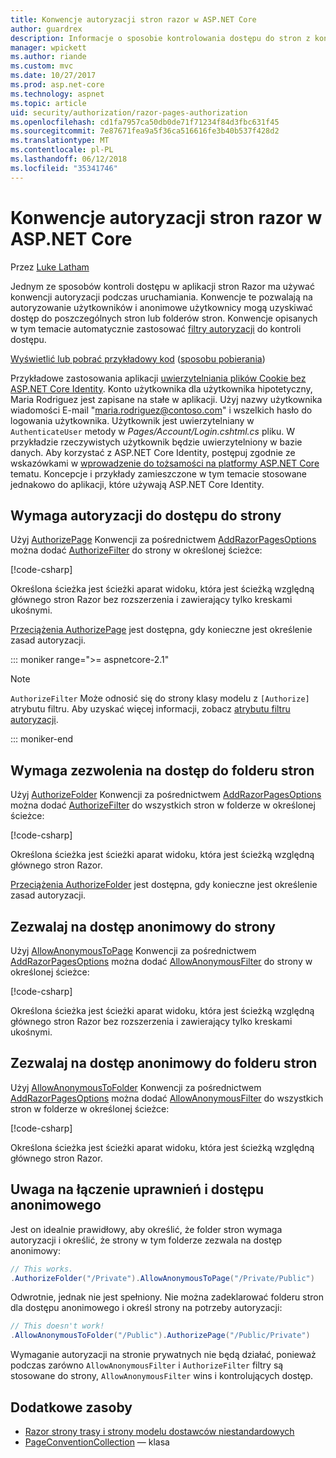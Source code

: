```yaml
---
title: Konwencje autoryzacji stron razor w ASP.NET Core
author: guardrex
description: Informacje o sposobie kontrolowania dostępu do stron z konwencjami autoryzacji użytkowników, które użytkownicy anonimowego dostępu do stron lub folderów stron.
manager: wpickett
ms.author: riande
ms.custom: mvc
ms.date: 10/27/2017
ms.prod: asp.net-core
ms.technology: aspnet
ms.topic: article
uid: security/authorization/razor-pages-authorization
ms.openlocfilehash: cd1fa7957ca50db0de71f71234f84d3fbc631f45
ms.sourcegitcommit: 7e87671fea9a5f36ca516616fe3b40b537f428d2
ms.translationtype: MT
ms.contentlocale: pl-PL
ms.lasthandoff: 06/12/2018
ms.locfileid: "35341746"
---
```

# <a name="razor-pages-authorization-conventions-in-aspnet-core"></a>Konwencje autoryzacji stron razor w ASP.NET Core

Przez [Luke Latham](https://github.com/guardrex)

Jednym ze sposobów kontroli dostępu w aplikacji stron Razor ma używać konwencji autoryzacji podczas uruchamiania. Konwencje te pozwalają na autoryzowanie użytkowników i anonimowe użytkownicy mogą uzyskiwać dostęp do poszczególnych stron lub folderów stron. Konwencje opisanych w tym temacie automatycznie zastosować [filtry autoryzacji](xref:mvc/controllers/filters#authorization-filters) do kontroli dostępu.

[Wyświetlić lub pobrać przykładowy kod](https://github.com/aspnet/Docs/tree/master/aspnetcore/security/authorization/razor-pages-authorization/samples) ([sposobu pobierania](xref:tutorials/index#how-to-download-a-sample))

Przykładowe zastosowania aplikacji [uwierzytelniania plików Cookie bez ASP.NET Core Identity](xref:security/authentication/cookie). Konto użytkownika dla użytkownika hipotetyczny, Maria Rodriguez jest zapisane na stałe w aplikacji. Użyj nazwy użytkownika wiadomości E-mail "maria.rodriguez@contoso.com" i wszelkich hasło do logowania użytkownika. Użytkownik jest uwierzytelniany w `AuthenticateUser` metody w *Pages/Account/Login.cshtml.cs* pliku. W przykładzie rzeczywistych użytkownik będzie uwierzytelniony w bazie danych. Aby korzystać z ASP.NET Core Identity, postępuj zgodnie ze wskazówkami w [wprowadzenie do tożsamości na platformy ASP.NET Core](xref:security/authentication/identity) tematu. Koncepcje i przykłady zamieszczone w tym temacie stosowane jednakowo do aplikacji, które używają ASP.NET Core Identity.

## <a name="require-authorization-to-access-a-page"></a>Wymaga autoryzacji do dostępu do strony

Użyj [AuthorizePage](/dotnet/api/microsoft.extensions.dependencyinjection.pageconventioncollectionextensions.authorizepage) Konwencji za pośrednictwem [AddRazorPagesOptions](/dotnet/api/microsoft.extensions.dependencyinjection.mvcrazorpagesmvcbuilderextensions.addrazorpagesoptions) można dodać [AuthorizeFilter](/dotnet/api/microsoft.aspnetcore.mvc.authorization.authorizefilter) do strony w określonej ścieżce:

[!code-csharp[](razor-pages-authorization/samples/2.x/AuthorizationSample/Startup.cs?name=snippet1&highlight=2,4)]

Określona ścieżka jest ścieżki aparat widoku, która jest ścieżką względną głównego stron Razor bez rozszerzenia i zawierający tylko kreskami ukośnymi.

[Przeciążenia AuthorizePage](/dotnet/api/microsoft.extensions.dependencyinjection.pageconventioncollectionextensions.authorizepage#Microsoft_Extensions_DependencyInjection_PageConventionCollectionExtensions_AuthorizePage_Microsoft_AspNetCore_Mvc_ApplicationModels_PageConventionCollection_System_String_System_String_) jest dostępna, gdy konieczne jest określenie zasad autoryzacji.

::: moniker range=">= aspnetcore-2.1"

> [!NOTE]
> `AuthorizeFilter` Może odnosić się do strony klasy modelu z `[Authorize]` atrybutu filtru. Aby uzyskać więcej informacji, zobacz [atrybutu filtru autoryzacji](xref:mvc/razor-pages/filter#authorize-filter-attribute).

::: moniker-end

## <a name="require-authorization-to-access-a-folder-of-pages"></a>Wymaga zezwolenia na dostęp do folderu stron

Użyj [AuthorizeFolder](/dotnet/api/microsoft.extensions.dependencyinjection.pageconventioncollectionextensions.authorizefolder) Konwencji za pośrednictwem [AddRazorPagesOptions](/dotnet/api/microsoft.extensions.dependencyinjection.mvcrazorpagesmvcbuilderextensions.addrazorpagesoptions) można dodać [AuthorizeFilter](/dotnet/api/microsoft.aspnetcore.mvc.authorization.authorizefilter) do wszystkich stron w folderze w określonej ścieżce:

[!code-csharp[](razor-pages-authorization/samples/2.x/AuthorizationSample/Startup.cs?name=snippet1&highlight=2,5)]

Określona ścieżka jest ścieżki aparat widoku, która jest ścieżką względną głównego stron Razor.

[Przeciążenia AuthorizeFolder](/dotnet/api/microsoft.extensions.dependencyinjection.pageconventioncollectionextensions.authorizefolder#Microsoft_Extensions_DependencyInjection_PageConventionCollectionExtensions_AuthorizeFolder_Microsoft_AspNetCore_Mvc_ApplicationModels_PageConventionCollection_System_String_System_String_) jest dostępna, gdy konieczne jest określenie zasad autoryzacji.

## <a name="allow-anonymous-access-to-a-page"></a>Zezwalaj na dostęp anonimowy do strony

Użyj [AllowAnonymousToPage](/dotnet/api/microsoft.extensions.dependencyinjection.pageconventioncollectionextensions.allowanonymoustopage) Konwencji za pośrednictwem [AddRazorPagesOptions](/dotnet/api/microsoft.extensions.dependencyinjection.mvcrazorpagesmvcbuilderextensions.addrazorpagesoptions) można dodać [AllowAnonymousFilter](/dotnet/api/microsoft.aspnetcore.mvc.authorization.allowanonymousfilter) do strony w określonej ścieżce:

[!code-csharp[](razor-pages-authorization/samples/2.x/AuthorizationSample/Startup.cs?name=snippet1&highlight=2,6)]

Określona ścieżka jest ścieżki aparat widoku, która jest ścieżką względną głównego stron Razor bez rozszerzenia i zawierający tylko kreskami ukośnymi.

## <a name="allow-anonymous-access-to-a-folder-of-pages"></a>Zezwalaj na dostęp anonimowy do folderu stron

Użyj [AllowAnonymousToFolder](/dotnet/api/microsoft.extensions.dependencyinjection.pageconventioncollectionextensions.allowanonymoustofolder) Konwencji za pośrednictwem [AddRazorPagesOptions](/dotnet/api/microsoft.extensions.dependencyinjection.mvcrazorpagesmvcbuilderextensions.addrazorpagesoptions) można dodać [AllowAnonymousFilter](/dotnet/api/microsoft.aspnetcore.mvc.authorization.allowanonymousfilter) do wszystkich stron w folderze w określonej ścieżce:

[!code-csharp[](razor-pages-authorization/samples/2.x/AuthorizationSample/Startup.cs?name=snippet1&highlight=2,7)]

Określona ścieżka jest ścieżki aparat widoku, która jest ścieżką względną głównego stron Razor.

## <a name="note-on-combining-authorized-and-anonymous-access"></a>Uwaga na łączenie uprawnień i dostępu anonimowego

Jest on idealnie prawidłowy, aby określić, że folder stron wymaga autoryzacji i określić, że strony w tym folderze zezwala na dostęp anonimowy:

```csharp
// This works.
.AuthorizeFolder("/Private").AllowAnonymousToPage("/Private/Public")
```

Odwrotnie, jednak nie jest spełniony. Nie można zadeklarować folderu stron dla dostępu anonimowego i określ strony na potrzeby autoryzacji:

```csharp
// This doesn't work!
.AllowAnonymousToFolder("/Public").AuthorizePage("/Public/Private") 
```

Wymaganie autoryzacji na stronie prywatnych nie będą działać, ponieważ podczas zarówno `AllowAnonymousFilter` i `AuthorizeFilter` filtry są stosowane do strony, `AllowAnonymousFilter` wins i kontrolujących dostęp.

## <a name="additional-resources"></a>Dodatkowe zasoby

* [Razor strony trasy i strony modelu dostawców niestandardowych](xref:mvc/razor-pages/razor-pages-conventions)
* [PageConventionCollection](/dotnet/api/microsoft.aspnetcore.mvc.applicationmodels.pageconventioncollection) — klasa
